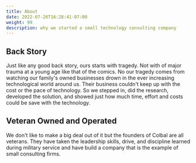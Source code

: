 ```yaml
---
title: About
date: 2022-07-26T16:28:41-07:00
weight: 99
description: why we started a small technology consulting company
---
```

[This is the main page of about us. The weight on line 4 above is order on the menu]: # 

## Back Story
Just like any good back story, ours starts with tragedy. Not with of major trauma at a young age like that of the comics. No our tragedy comes from watching our family's owned businesses drown in the ever increasing technological world around us. Their business couldn't keep up with the cost or the pace of technology. So we stepped in, did the research, developed the solution, and showed just how much time, effort and costs could be save with the technology.

## Veteran Owned and Operated
We don't like to make a big deal out of it but the founders of Colbal are all veterans. They have taken the leadership skills, drive, and discipline learned during military service and have build a company that is the example of small consulting firms. 

